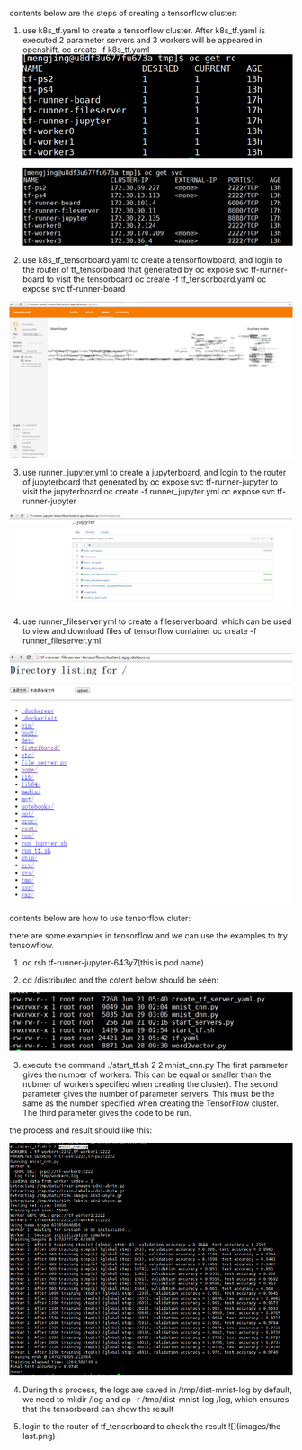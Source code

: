contents below are the steps of creating a tensorflow cluster:

1. use k8s_tf.yaml to create a tensorflow cluster. After k8s_tf.yaml is executed 2 parameter servers and 3 workers will be appeared in openshift.
 oc create -f k8s_tf.yaml
![](images/step1.png)

   ![](images/setp1.1.png)

2. use k8s_tf_tensorboard.yaml to create a tensorflowboard, and login to the router  of tf_tensorboard that generated by oc expose svc tf-runner-board to visit the tensorboard
oc create -f tf_tensorboard.yaml
oc expose svc tf-runner-board

![](images/step2.jpg)


3. use runner_jupyter.yml to create a jupyterboard, and login to the router of jupyterboard that generated by oc expose svc tf-runner-jupyter to visit the jupyterboard
oc create -f runner_jupyter.yml
oc expose svc tf-runner-jupyter

![](images/step3.png)

4. use runner_fileserver.yml to create a fileserverboard, which can be used to view and download files of tensorflow container
oc create -f runner_fileserver.yml

![](images/step4.png)

contents below are how to use tensorflow cluter:

there are some examples in tensorflow and we can use the examples to try tensowflow.
1. oc rsh tf-runner-jupyter-643y7(this is pod name)

2. cd /distributed and the cotent below should be seen:

![](images/stephow2.png)

3. execute the command ./start_tf.sh 2 2 mnist_cnn.py
The first parameter gives the number of workers. This can be equal or smaller than the nubmer of workers specified when creating the cluster).
The second parameter gives the number of parameter servers. This must be the same as the number specified when creating the TensorFlow cluster.
The third parameter gives the code to be run.

the process and result should like this:

![](images/stephowresult.jpg)

4. During this process, the logs are saved in /tmp/dist-mnist-log by default, we need to mkdir /log and cp -r /tmp/dist-mnist-log /log, which ensures that the tensorboard can show the result

5. login to the router  of tf_tensorboard to check the result
  ![](images/the last.png)

